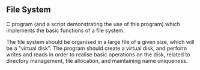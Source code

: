 ## File System

C program (and a script demonstrating the use of this program) which implements the basic functions of a file system.

The file system should be organised in a large file of a given size, which will be a "virtual disk". The program should create a virtual disk, and perform writes and reads in order to realise basic operations on the disk, related to directory management, file allocation, and maintaining name uniqueness.